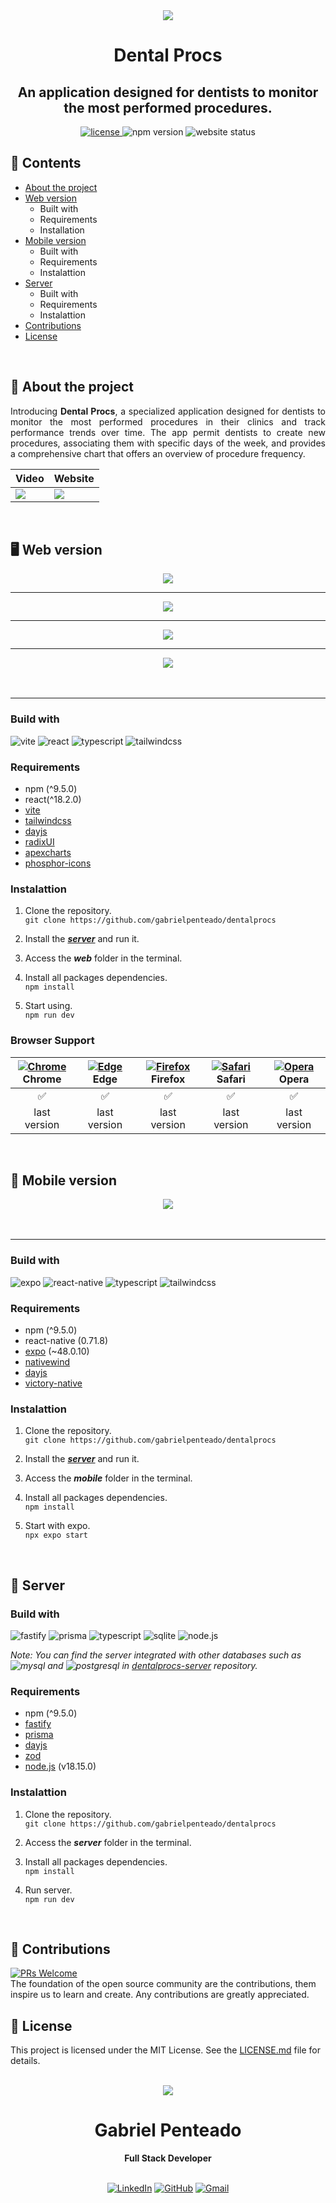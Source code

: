 <div align="center">
  <img src="https://raw.githubusercontent.com/gabrielpenteado/dentalprocs/main/web/public/assets/logo.svg">
  <h1 align="center">
    <strong>Dental Procs</strong>
  </h1>
</div>

<h2 align="center">
  An application designed for dentists to monitor the most performed procedures.
</h2>

<div align="center">
  <a href="https://github.com/gabrielpenteado/dentalprocs/blob/main/LICENSE.md">
    <img src="https://img.shields.io/github/license/gabrielpenteado/mydearpage?color=informational&style=flat-square" alt="license"/>
  </a>

  <img src="https://img.shields.io/static/v1?label=npm&message=v9.5.0&color=informational&style=flat-square" alt="npm version">

  <img src="https://img.shields.io/website?down_color=red&down_message=offline&style=flat-square&up_color=008000&up_message=online&url=https%3A%2F%2Fdentalprocs.onrender.com" alt="website status">
</div>

## 📑 Contents 
- [About the project](#-about-the-project)
- [Web version](#-web-version)
  - Built with
  - Requirements
  - Installation
- [Mobile version](#-mobile-version)
  - Built with
  - Requirements
  - Instalattion
- [Server](#-server)
  - Built with
  - Requirements
  - Instalattion
- [Contributions](#-contributions)
- [License](#license)
<br>

## 🦷 About the project
<p align="justify">
Introducing <strong>Dental Procs</strong>, a specialized application designed for dentists to monitor 
 the most performed procedures in their clinics and track performance trends over time. 
The app permit dentists to create new procedures, associating them with specific days of the week,
 and provides a comprehensive chart that offers an overview of procedure frequency.
</p>

<div align="center">
  <table>
    <thead>
      <tr>
        <th style="text-align: center">
          Video
        </th>
        <th style="text-align: center">
          Website
        </th>
      </tr>
    </thead>
    <tbody>
      <tr>
        <td>
          <a href="https://www.youtube.com/watch?v=0X3PRdZceBo">
            <img src="https://img.shields.io/badge/YouTube-FF0000?style=for-the-badge&logo=youtube&logoColor=white" />
          </a>
        </td>  
        <td>
          <a href="https://dentalprocs.onrender.com">
            <img src="https://img.shields.io/badge/Render-46E3B7?style=for-the-badge&logo=render&logoColor=white" />
          </a>
        </td>  
      </tr>
    </tbody>
  </table>
</div>

<!-- <div align="center">

  | Video  | Website |
  |:------:|:-------:|
  | [![Youtube](https://img.shields.io/badge/YouTube-FF0000?style=for-the-badge&logo=youtube&logoColor=white)](https://www.youtube.com/watch?v=0X3PRdZceBo) | [![Render](https://img.shields.io/badge/Render-46E3B7?style=for-the-badge&logo=render&logoColor=white)](https://dentalprocs.onrender.com)|

</div> -->

<br>

## 🖥️ Web version
<div align="center">
  <img src="https://raw.githubusercontent.com/gabrielpenteado/dentalprocs/main/web/public/assets/web1.jpg">

  ---

  <img src="https://raw.githubusercontent.com/gabrielpenteado/dentalprocs/main/web/public/assets/web2.jpg">

  ---

  <img src="https://raw.githubusercontent.com/gabrielpenteado/dentalprocs/main/web/public/assets/web3.jpg">

  ---
  
  <img src="https://raw.githubusercontent.com/gabrielpenteado/dentalprocs/main/web/public/assets/web4.jpg">
</div>
<br>
<br>
<!-- <table>
  <tr>
    <th colspan=3><img src="https://raw.githubusercontent.com/gabrielpenteado/dentalprocs/dev/web/public/assets/web1.jpg"></th>
  </tr>
  <tr>
    <td>
     <img src="https://raw.githubusercontent.com/gabrielpenteado/dentalprocs/dev/web/public/assets/web2.jpg">
    </td>
    <td>
      <img src="https://raw.githubusercontent.com/gabrielpenteado/dentalprocs/dev/web/public/assets/web3.jpg">
    </td>
    <td>
      <img src="https://raw.githubusercontent.com/gabrielpenteado/dentalprocs/dev/web/public/assets/web4.jpg">
    </td>
  </tr>
</table> -->

<!-- <p align="center" width="100%">
    <img width="32%" src="https://raw.githubusercontent.com/gabrielpenteado/dentalprocs/main/web/public/assets/web2.jpg"> 
    <img width="32%" src="https://raw.githubusercontent.com/gabrielpenteado/dentalprocs/main/web/public/assets/web3.jpg"> 
    <img width="32%" src="https://raw.githubusercontent.com/gabrielpenteado/dentalprocs/main/web/public/assets/web4.jpg"> 
</p> -->
---

### Build with
![vite](https://img.shields.io/badge/Vite-B73BFE?style=for-the-badge&logo=vite&logoColor=FFD62E)
![react](https://img.shields.io/badge/React-20232A?style=for-the-badge&logo=react&logoColor=61DAFB)
![typescript](https://img.shields.io/badge/TypeScript-007ACC?style=for-the-badge&logo=typescript&logoColor=white)
![tailwindcss](https://img.shields.io/badge/Tailwind_CSS-38B2AC?style=for-the-badge&logo=tailwind-css&logoColor=white)

### Requirements
- npm (^9.5.0)
- react(^18.2.0)
- [vite](https://vitejs.dev/guide/)
- [tailwindcss](https://tailwindcss.com/docs/installation)
- [dayjs](https://day.js.org/docs/en/installation/installation)
- [radixUI](https://www.radix-ui.com/)
- [apexcharts](https://apexcharts.com/)
- [phosphor-icons](https://phosphoricons.com/)

### Instalattion
1. Clone the repository.<br>
`git clone https://github.com/gabrielpenteado/dentalprocs`

2. Install the [***server***](#-server) and run it.

3. Access the ***web*** folder in the terminal.

4. Install all packages dependencies.<br> 
`npm install`

5. Start using.<br>
`npm run dev`

### Browser Support
[<img src="https://raw.githubusercontent.com/alrra/browser-logos/main/src/chrome/chrome_24x24.png" alt="Chrome" />](https://www.google.com/intl/en/chrome/)<br> Chrome | [<img src="https://raw.githubusercontent.com/alrra/browser-logos/main/src/edge/edge_24x24.png" alt="Edge" />](https://www.microsoft.com/en-us/edge)<br> Edge | [<img src="https://raw.githubusercontent.com/alrra/browser-logos/main/src/firefox/firefox_24x24.png" alt="Firefox" />](https://www.mozilla.org/en-US/firefox/new/)<br> Firefox | [<img src="https://raw.githubusercontent.com/alrra/browser-logos/main/src/safari/safari_24x24.png" alt="Safari" />](https://www.apple.com/br/safari/)<br> Safari | [<img src="https://raw.githubusercontent.com/alrra/browser-logos/main/src/opera/opera_24x24.png" alt="Opera" />](https://www.opera.com)<br> Opera 
|:------------:|:------------:|:-----------: |:------------:|:------------:|
|      ✅      |      ✅      |     ✅      |      ✅      |      ✅      |
| last version | last version | last version | last version | last version |

<br>

## 📱 Mobile version
<div align="center">
  <img src="https://raw.githubusercontent.com/gabrielpenteado/dentalprocs/main/mobile//assets/mobile.jpg">
</div>
<br>
<br>

---

### Build with
![expo](https://img.shields.io/badge/Expo-1B1F23?style=for-the-badge&logo=expo&logoColor=white)
![react-native](https://img.shields.io/badge/React_Native-20232A?style=for-the-badge&logo=react&logoColor=61DAFB)
![typescript](https://img.shields.io/badge/TypeScript-007ACC?style=for-the-badge&logo=typescript&logoColor=white)
![tailwindcss](https://img.shields.io/badge/Tailwind_CSS-38B2AC?style=for-the-badge&logo=tailwind-css&logoColor=white)

### Requirements
- npm (^9.5.0)
- react-native (0.71.8)
- [expo](https://docs.expo.dev/) (~48.0.10)
- [nativewind](https://www.nativewind.dev/)
- [dayjs](https://day.js.org/docs/en/installation/installation)
- [victory-native](https://formidable.com/open-source/victory/docs/native/)

### Instalattion
1. Clone the repository.<br>
`git clone https://github.com/gabrielpenteado/dentalprocs`

2. Install the [***server***](#-server) and run it.

3. Access the ***mobile*** folder in the terminal.

4. Install all packages dependencies.<br> 
`npm install`

5. Start with expo.<br>
`npx expo start`
<br>

## 📡 Server

### Build with
![fastify](https://img.shields.io/badge/fastify-202020?style=for-the-badge&logo=fastify&logoColor=white)
![prisma](https://img.shields.io/badge/Prisma-3982CE?style=for-the-badge&logo=Prisma&logoColor=white)
![typescript](https://img.shields.io/badge/TypeScript-007ACC?style=for-the-badge&logo=typescript&logoColor=white)
![sqlite](https://img.shields.io/badge/SQLite-07405E?style=for-the-badge&logo=sqlite&logoColor=white)
![node.js](https://img.shields.io/badge/Node.js-339933?style=for-the-badge&logo=nodedotjs&logoColor=white)

*Note: You can find the server integrated with other databases such as ![mysql](https://img.shields.io/badge/MySQL-005C84?style=flat-square&logo=mysql&logoColor=white) and ![postgresql](https://img.shields.io/badge/PostgreSQL-316192?style=flat-square&logo=postgresql&logoColor=white) in [dentalprocs-server](https://github.com/gabrielpenteado/dentalprocs-server) repository.* 

### Requirements
- npm (^9.5.0)
- [fastify](https://www.fastify.io/)
- [prisma](https://www.prisma.io/docs/getting-started/quickstart)
- [dayjs](https://day.js.org/docs/en/installation/installation)
- [zod](https://zod.dev/)
- [node.js](https://nodejs.org/en) (v18.15.0)

### Instalattion
1. Clone the repository.<br>
`git clone https://github.com/gabrielpenteado/dentalprocs`

2. Access the ***server*** folder in the terminal.

3. Install all packages dependencies.<br> 
`npm install`

4. Run server.<br>
`npm run dev`
<br>

## 🤝 Contributions
[![PRs Welcome](https://img.shields.io/badge/PRs-welcome-brightgreen.svg?style=flat-square)](http://makeapullrequest.com)<br>
The foundation of the open source community are the contributions, them inspire us to learn and create. Any contributions are greatly appreciated.

## 📄 License
This project is licensed under the MIT License. See the [LICENSE.md](https://github.com/gabrielpenteado/dentalprocs/blob/main/LICENSE.md) file for details.
<br>
<br>

<div align="center">
  <img src="https://images.weserv.nl/?url=avatars.githubusercontent.com/u/63300269?v=4&h=100&w=100&fit=cover&mask=circle&maxage=7d" />
  <h1>Gabriel Penteado</h1>
  <strong>Full Stack Developer</strong>
  <br/>
  <br/>

  [![LinkedIn](https://img.shields.io/badge/LinkedIn-0077B5?style=for-the-badge&logo=linkedin&logoColor=white)](https://www.linkedin.com/in/gabriel-penteado)
  [![GitHub](https://img.shields.io/badge/GitHub-100000?style=for-the-badge&logo=github&logoColor=white)](https://github.com/gabrielpenteado)
  [![Gmail](https://img.shields.io/badge/gabripenteado@gmail.com-D14836?style=for-the-badge&logo=gmail&logoColor=white)](mailto:gabripenteado@gmail.com)
  <br />
  <br />
</div>
